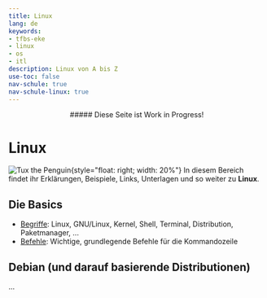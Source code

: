 ```yaml
---
title: Linux
lang: de
keywords:
- tfbs-eke
- linux
- os
- itl
description: Linux von A bis Z
use-toc: false
nav-schule: true
nav-schule-linux: true
---
```


<center>
##### Diese Seite ist Work in Progress!
</center>


# Linux

![Tux the Penguin](/images/schule/linux/tux.webp){style="float: right; width: 20%"}
In diesem Bereich findet ihr Erklärungen, Beispiele, Links, Unterlagen und so weiter zu **Linux**.

## Die Basics

- [Begriffe](begriffe.md): Linux, GNU/Linux, Kernel, Shell, Terminal, Distribution, Paketmanager, ...
- [Befehle](commands.md): Wichtige, grundlegende Befehle für die Kommandozeile

## Debian (und darauf basierende Distributionen)

...
